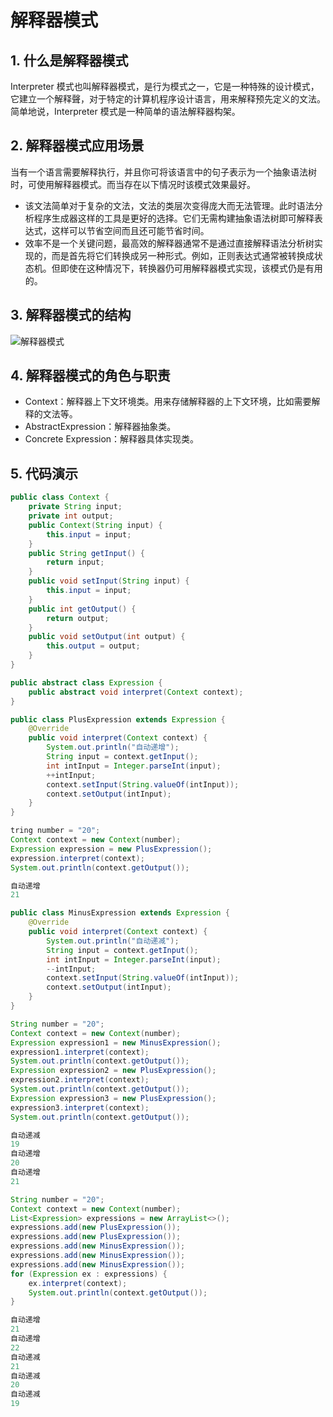 # 解释器模式

## 1. 什么是解释器模式

Interpreter 模式也叫解释器模式，是行为模式之一，它是一种特殊的设计模式，它建立一个解释聲，对于特定的计算机程序设计语言，用来解释预先定义的文法。简单地说，Interpreter 模式是一种简单的语法解释器构架。

## 2. 解释器模式应用场景

当有一个语言需要解释执行，并且你可将该语言中的句子表示为一个抽象语法树时，可使用解释器模式。而当存在以下情况时该模式效果最好。

- 该文法简单对于复杂的文法，文法的类层次变得庞大而无法管理。此时语法分析程序生成器这样的工具是更好的选择。它们无需构建抽象语法树即可解释表达式，这样可以节省空间而且还可能节省时间。
- 效率不是一个关键问题，最高效的解释器通常不是通过直接解释语法分析树实现的，而是首先将它们转换成另一种形式。例如，正则表达式通常被转换成状态机。但即使在这种情况下，转换器仍可用解释器模式实现，该模式仍是有用的。

## 3. 解释器模式的结构

![解释器模式](https://cdn.jsdelivr.net/gh/happyflyer/picture-bed@main/2020/解释器模式.5o14vb3oszs0.jpeg)

## 4. 解释器模式的角色与职责

- Context：解释器上下文环境类。用来存储解释器的上下文环境，比如需要解释的文法等。
- AbstractExpression：解释器抽象类。
- Concrete Expression：解释器具体实现类。

## 5. 代码演示

```java
public class Context {
    private String input;
    private int output;
    public Context(String input) {
        this.input = input;
    }
    public String getInput() {
        return input;
    }
    public void setInput(String input) {
        this.input = input;
    }
    public int getOutput() {
        return output;
    }
    public void setOutput(int output) {
        this.output = output;
    }
}
```

```java
public abstract class Expression {
    public abstract void interpret(Context context);
}
```

```java
public class PlusExpression extends Expression {
    @Override
    public void interpret(Context context) {
        System.out.println("自动递增");
        String input = context.getInput();
        int intInput = Integer.parseInt(input);
        ++intInput;
        context.setInput(String.valueOf(intInput));
        context.setOutput(intInput);
    }
}
```

```java
tring number = "20";
Context context = new Context(number);
Expression expression = new PlusExpression();
expression.interpret(context);
System.out.println(context.getOutput());
```

```java
自动递增
21
```

```java
public class MinusExpression extends Expression {
    @Override
    public void interpret(Context context) {
        System.out.println("自动递减");
        String input = context.getInput();
        int intInput = Integer.parseInt(input);
        --intInput;
        context.setInput(String.valueOf(intInput));
        context.setOutput(intInput);
    }
}
```

```java
String number = "20";
Context context = new Context(number);
Expression expression1 = new MinusExpression();
expression1.interpret(context);
System.out.println(context.getOutput());
Expression expression2 = new PlusExpression();
expression2.interpret(context);
System.out.println(context.getOutput());
Expression expression3 = new PlusExpression();
expression3.interpret(context);
System.out.println(context.getOutput());
```

```java
自动递减
19
自动递增
20
自动递增
21
```

```java
String number = "20";
Context context = new Context(number);
List<Expression> expressions = new ArrayList<>();
expressions.add(new PlusExpression());
expressions.add(new PlusExpression());
expressions.add(new MinusExpression());
expressions.add(new MinusExpression());
expressions.add(new MinusExpression());
for (Expression ex : expressions) {
    ex.interpret(context);
    System.out.println(context.getOutput());
}
```

```java
自动递增
21
自动递增
22
自动递减
21
自动递减
20
自动递减
19
```
